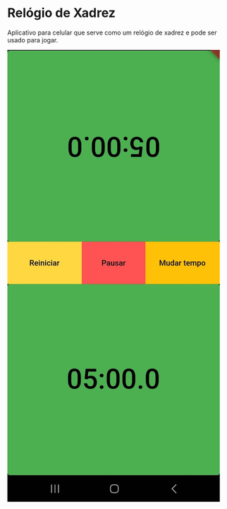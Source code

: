 # Relógio de Xadrez

Aplicativo para celular que serve como um relógio de xadrez e pode ser usado para jogar.

![User Interface](assets/UI.png)